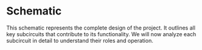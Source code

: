 # Schematic

This schematic represents the complete design of the project. It outlines all key subcircuits that contribute to its functionality. We will now analyze each subcircuit in detail to understand their roles and operation.
